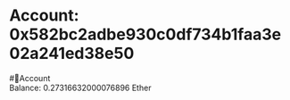 
Account: 0x582bc2adbe930c0df734b1faa3e02a241ed38e50
===================================================
  
#📜Account  
Balance: 0.27316632000076896 Ether